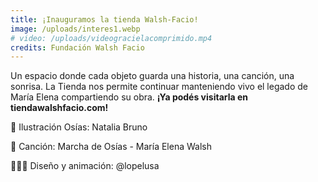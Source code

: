 ```yaml
---
title: ¡Inauguramos la tienda Walsh-Facio!
image: /uploads/interes1.webp
# video: /uploads/videogracielacomprimido.mp4
credits: Fundación Walsh Facio
---
```

Un espacio donde cada objeto guarda una historia, una canción, una sonrisa. La Tienda nos permite continuar manteniendo vivo el legado de María Elena compartiendo su obra. **¡Ya podés visitarla en tiendawalshfacio.com!**


🧸 Ilustración Osías: Natalia Bruno


🎵 Canción: Marcha de Osías - María Elena Walsh


👩🏻‍💻 Diseño y animación: @lopelusa
